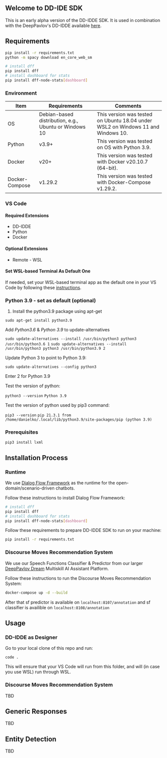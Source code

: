 ## Welcome to DD-IDE SDK
This is an early alpha version of the DD-IDDE SDK. It is used in combination with the DeepPavlov's DD-IDDE available [here](https://github.com/deepmipt/vscode-dff).

## Requirements

```bash
pip install -r requirements.txt
python -m spacy download en_core_web_sm

# install dff
pip install dff
# install dashboard for stats
pip install dff-node-stats[dashboard] 
```
### Environment

| Item           | Requirements                                          | Comments                                                     |
| -------------- | ----------------------------------------------------- | ------------------------------------------------------------ |
| OS             | Debian-based distribution, e.g., Ubuntu or Windows 10 | This version was tested on Ubuntu 18.04 under WSL2 on Windows 11 and Windows 10. |
| Python         | v3.9+                                                 | This version was tested on OS with Python 3.9.               |
| Docker         | v20+                                                  | This version was tested with Docker v20.10.7 (64-bit).       |
| Docker-Compose | v1.29.2                                               | This version was tested with Docker-Compose v1.29.2.         |

### VS Code
#### Required Extensions
* DD-IDDE
* Python
* Docker

#### Optional Extensions
* Remote - WSL 

#### Set WSL-based Terminal As Default One
If needed, set your WSL-based terminal app as the default one in your VS Code by following these [instructions](https://dev.to/giannellitech/setting-the-default-terminal-in-vs-code-95c).

### Python 3.9 - set as default (optional)
1. Install the python3.9 package using apt-get

```sudo apt-get install python3.9```

Add *Python3.6* & *Python 3.9* to update-alternatives

```sudo update-alternatives --install /usr/bin/python3 python3 /usr/bin/python3.6 1```
```sudo update-alternatives --install /usr/bin/python3 python3 /usr/bin/python3.9 2```

Update Python 3 to point to Python 3.9:

```sudo update-alternatives --config python3```

Enter 2 for Python 3.9

Test the version of python:

```python3 --version```
```Python 3.9``` 

Test the version of python used by pip3 command:

```pip3 --version```
```pip 21.3.1 from /home/danielko/.local/lib/python3.9/site-packages/pip (python 3.9)```

### Prerequisites

```pip3 install lxml```

## Installation Process
### Runtime
We use [Dialog Flow Framework](https://www.github.com/deepmipt/dialog_flow_framework) as the runtime for the open-domain/scenario-driven chatbots.

Follow these instructions to install Dialog Flow Framework:
```bash
# install dff
pip install dff
# install dashboard for stats
pip install dff-node-stats[dashboard] 
```

Follow these requirements to prepare DD-IDDE SDK to run on your machine:

```bash
pip install -r requirements.txt
```

### Discourse Moves Recommendation System
We use our Speech Functions Classifier & Predictor from our larger [DeepPavlov Dream](https://www.github.com/deepmipt/dream) Multiskill AI Assistant Platform.

Follow these instructions to run the Discourse Moves Recommendation System:
```bash 
docker-compose up -d --build
```
After that sf predictor is available on `localhost:8107/annotation` and sf classifier is availible on `localhost:8108/annotation` 

## Usage
### DD-IDDE as Designer
Go to your local clone of this repo and run:

```code .```

This will ensure that your VS Code will run from this folder, and will (in case you use WSL) run through WSL.

### Discourse Moves Recommendation System
TBD

## Generic Responses
TBD
## Entity Detection
TBD
